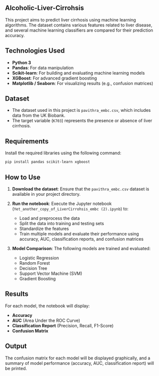 ## Alcoholic-Liver-Cirrohsis


This project aims to predict liver cirrhosis using machine learning algorithms. The dataset contains various features related to liver disease, and several machine learning classifiers are compared for their prediction accuracy.

## Technologies Used

- **Python 3**
- **Pandas**: For data manipulation
- **Scikit-learn**: For building and evaluating machine learning models
- **XGBoost**: For advanced gradient boosting
- **Matplotlib / Seaborn**: For visualizing results (e.g., confusion matrices)

## Dataset

- The dataset used in this project is `pavithra_embc.csv`, which includes data from the UK Biobank.
- The target variable (`K703`) represents the presence or absence of liver cirrhosis.

## Requirements

Install the required libraries using the following command:

```bash
pip install pandas scikit-learn xgboost
```

## How to Use

1. **Download the dataset**: Ensure that the `pavithra_embc.csv` dataset is available in your project directory.

2. **Run the notebook**: Execute the Jupyter notebook (`Yet_another_copy_of_LiverCirrohsis_embc (2).ipynb`) to:
   - Load and preprocess the data
   - Split the data into training and testing sets
   - Standardize the features
   - Train multiple models and evaluate their performance using accuracy, AUC, classification reports, and confusion matrices

3. **Model Comparison**: The following models are trained and evaluated:
   - Logistic Regression
   - Random Forest
   - Decision Tree
   - Support Vector Machine (SVM)
   - Gradient Boosting

## Results

For each model, the notebook will display:
- **Accuracy**
- **AUC** (Area Under the ROC Curve)
- **Classification Report** (Precision, Recall, F1-Score)
- **Confusion Matrix**

## Output

The confusion matrix for each model will be displayed graphically, and a summary of model performance (accuracy, AUC, classification report) will be printed.
